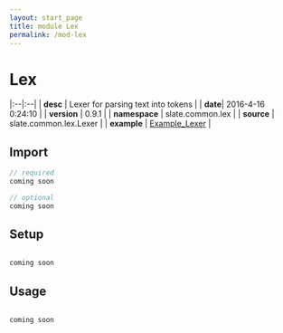 ```yaml
---
layout: start_page
title: module Lex
permalink: /mod-lex
---
```


# Lex

|:--|:--|
| **desc** | Lexer for parsing text into tokens | 
| **date**| 2016-4-16 0:24:10 |
| **version** | 0.9.1  |
| **namespace** | slate.common.lex  |
| **source** | slate.common.lex.Lexer  |
| **example** | [Example_Lexer](https://github.com/code-helix/slatekit/blob/master/src/apps/scala/slate-examples/src/main/scala/slate/examples/Example_Lexer.scala) |

## Import
```scala 
// required 
coming soon

// optional 
coming soon

```

## Setup
```scala

coming soon

```

## Usage
```scala

coming soon

```

